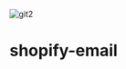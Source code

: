 ![git2](https://user-images.githubusercontent.com/64977359/193178954-803b0e36-406e-42a9-94ce-27522f54576c.PNG)
# shopify-email

